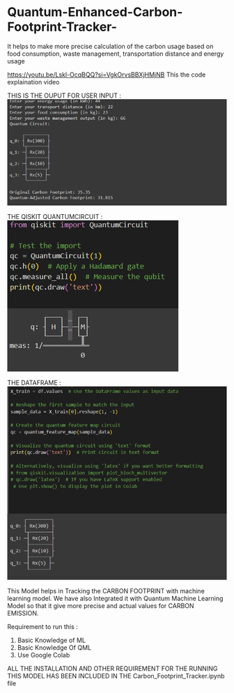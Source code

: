 # Quantum-Enhanced-Carbon-Footprint-Tracker-
It helps to make more precise calculation of the carbon usage based  on food consumption, waste management, transportation distance and energy usage

https://youtu.be/Lskl-OcqBQQ?si=VgkOrvsBBXjHMjNB
This the code explaination video

THIS IS THE  OUPUT FOR USER INPUT :
![Screenshot](https://github.com/mushir2004/Quantum-Enhanced-Carbon-Footprint-Tracker-/blob/main/Output/Screenshot%202024-10-16%20031436.png )



THE QISKIT  QUANTUMCIRCUIT :
![Screenshot](https://github.com/mushir2004/Quantum-Enhanced-Carbon-Footprint-Tracker-/blob/main/Output/Screenshot%202024-10-15%20163708.png )


THE DATAFRAME :
![Screenshot](https://github.com/mushir2004/Quantum-Enhanced-Carbon-Footprint-Tracker-/blob/main/Output/Screenshot%202024-10-15%20163701.png )



This Model helps in Tracking the CARBON FOOTPRINT with machine learning model.
We have also Integrated it with Quantum Machine  Learning Model so that it give more precise and actual values for CARBON EMISSION.

Requirement to run this :
1. Basic Knowledge of ML
2. Basic Knowledge Of QML
3. Use Google Colab

ALL THE INSTALLATION AND OTHER REQUIREMENT FOR THE RUNNING THIS MODEL HAS BEEN INCLUDED IN THE Carbon_Footprint_Tracker.ipynb file 
